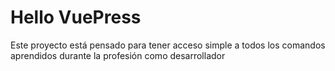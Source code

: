 # Hello VuePress

Este proyecto está pensado para tener acceso simple a todos los comandos aprendidos durante la profesión como desarrollador
